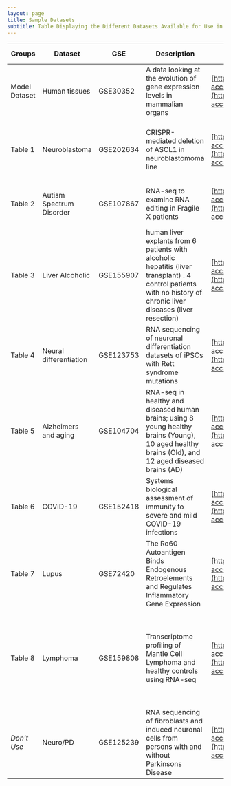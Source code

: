 ```yaml
---
layout: page
title: Sample Datasets
subtitle: Table Displaying the Different Datasets Available for Use in the Practical
---
```



| Groups        | Dataset                  | GSE       | Description                                                                                                                                                       | Website GSE                                                                                                                  | Paper                                                                                                                                                     | Paper Website                                                                                                                                                                                                                                                                | Control Sample                         | Test Sample                            | SraRunTable                                                                                                                           | SRR                                                                                                                                   |
| ------------- | ------------------------ | --------- | ----------------------------------------------------------------------------------------------------------------------------------------------------------------- | ---------------------------------------------------------------------------------------------------------------------------- | --------------------------------------------------------------------------------------------------------------------------------------------------------- | ---------------------------------------------------------------------------------------------------------------------------------------------------------------------------------------------------------------------------------------------------------------------------- | -------------------------------------- | -------------------------------------- | ------------------------------------------------------------------------------------------------------------------------------------- | -------------------------------------------------------------------------------------------------------------------------------------- |
| Model Dataset | Human tissues            | GSE30352  | A data looking at the evolution of gene expression levels in mammalian organs                                                                                     | [https://www.ncbi.nlm.nih.gov/geo/query/acc.cgi?acc=GSE30352](https://www.ncbi.nlm.nih.gov/geo/query/acc.cgi?acc=GSE30352)   | The evolution of gene expression levels in mammalian organs                                                                                               | [https://www.nature.com/articles/nature10532](https://www.nature.com/articles/nature10532)                                                                                                                                                                                   | Cerebellum                             | Heart                                  | <a href="https://raw.githubusercontent.com/theheking/babs-rna-seq/gh-pages/metadatafiles/SraRunTable_GSE30352.txt">Download File</a>  | <a href="https://raw.githubusercontent.com/theheking/babs-rna-seq/gh-pages/metadatafiles/SRR_Acc_List_GSE30352.txt">Download File</a>  |
| Table 1       | Neuroblastoma            | GSE202634 | CRISPR-mediated deletion of ASCL1 in neuroblastomoma line                                                                                                         | [https://www.ncbi.nlm.nih.gov/geo/query/acc.cgi?acc=GSE202634](https://www.ncbi.nlm.nih.gov/geo/query/acc.cgi?acc=GSE202634) | The proneural transcription factor ASCL1 regulates cell proliferation and primes for differentiation in neuroblastoma                                     | [https://www.frontiersin.org/articles/10.3389/fcell.2022.942579/full](https://www.frontiersin.org/articles/10.3389/fcell.2022.942579/full)                                                                                                                                   | IMR32 Parental                         | IMR32_ASCL1 KO1                        | <a href="https://raw.githubusercontent.com/theheking/babs-rna-seq/gh-pages/metadatafiles/SraRunTable_GSE202634.txt">Download File</a> | <a href="https://raw.githubusercontent.com/theheking/babs-rna-seq/gh-pages/metadatafiles/SRR_Acc_List_GSE202634.txt">Download File</a> |
| Table 2       | Autism Spectrum Disorder | GSE107867 | RNA-seq to examine RNA editing in Fragile X patients                                                                                                              | [https://www.ncbi.nlm.nih.gov/geo/query/acc.cgi?acc=GSE107867](https://www.ncbi.nlm.nih.gov/geo/query/acc.cgi?acc=GSE107867) | Widespread RNA editing dysregulation in brains from autistic individuals                                                                                  | [https://www.nature.com/articles/s41593-018-0287-x](https://www.nature.com/articles/s41593-018-0287-x)                                                                                                                                                                       | Fragile-X                              | Carrier                                | <a href="https://raw.githubusercontent.com/theheking/babs-rna-seq/gh-pages/metadatafiles/SraRunTable_GSE107867.txt">Download File</a> | <a href="https://raw.githubusercontent.com/theheking/babs-rna-seq/gh-pages/metadatafiles/SRR_Acc_List_GSE107867.txt">Download File</a> | 
| Table 3       | Liver Alcoholic          | GSE155907 | human liver explants from 6 patients with alcoholic hepatitis (liver transplant) . 4 control patients with no history of chronic liver diseases (liver resection) | [https://www.ncbi.nlm.nih.gov/geo/query/acc.cgi?acc=GSE155907](https://www.ncbi.nlm.nih.gov/geo/query/acc.cgi?acc=GSE155907) | Super enhancer regulation of cytokine-induced chemokine production in alcoholic hepatitis                                                                 | [https://www.nature.com/articles/s41467-021-24843-w](https://www.nature.com/articles/s41467-021-24843-w)                                                                                                                                                                     | Liver AH                               | Liver no chronic liver disease         | <a href="https://raw.githubusercontent.com/theheking/babs-rna-seq/gh-pages/metadatafiles/SraRunTable_GSE155907.txt">Download File</a> | <a href="https://raw.githubusercontent.com/theheking/babs-rna-seq/gh-pages/metadatafiles/SRR_Acc_List_GSE155907.txt">Download File</a> |
| Table 4       | Neural differentiation   | GSE123753 | RNA sequencing of neuronal differentiation datasets of iPSCs with Rett syndrome mutations                                                                         | [https://www.ncbi.nlm.nih.gov/geo/query/acc.cgi?acc=GSE123753](https://www.ncbi.nlm.nih.gov/geo/query/acc.cgi?acc=GSE123753) | Shifts in Ribosome Engagement Impact Key Gene Sets in Neurodevelopment and Ubiquitination in Rett Syndrome                                                | [https://www.cell.com/cell-reports/fulltext/S2211-1247(20)30288-6](https://www.cell.com/cell-reports/fulltext/S2211-1247(20)30288-6)                                                                                                                                         | Neural progenitor cells            | Cortical neurons | <a href="https://raw.githubusercontent.com/theheking/babs-rna-seq/gh-pages/metadatafiles/SraRunTable_GSE123753.txt">Download File</a> | <a href="https://raw.githubusercontent.com/theheking/babs-rna-seq/gh-pages/metadatafiles/SRR_Acc_List_GSE123753.txt">Download File</a>  NB. no SRR8314932chr1_chr3 |
| Table 5       | Alzheimers and aging     | GSE104704 | RNA-seq in healthy and diseased human brains; using 8 young healthy brains (Young), 10 aged healthy brains (Old), and 12 aged diseased brains (AD)                | [https://www.ncbi.nlm.nih.gov/geo/query/acc.cgi?acc=GSE104704](https://www.ncbi.nlm.nih.gov/geo/query/acc.cgi?acc=GSE104704) | Dysregulation of the epigenetic landscape of normal aging in Alzheimer’s disease                                                                          | [https://www.nature.com/articles/s41593-018-0101-9](https://www.nature.com/articles/s41593-018-0101-9)                                                                                                                                                                       | Young healthy brain  tissue            | Alzheimers brain tissue                | <a href="https://raw.githubusercontent.com/theheking/babs-rna-seq/gh-pages/metadatafiles/SraRunTable_GSE104704.txt">Download File</a> | <a href="https://raw.githubusercontent.com/theheking/babs-rna-seq/gh-pages/metadatafiles/SRR_Acc_List_GSE104704.txt">Download File</a> |
| Table 6       | COVID-19                 | GSE152418 | Systems biological assessment of immunity to severe and mild COVID-19 infections                                                                                  | [https://www.ncbi.nlm.nih.gov/geo/query/acc.cgi?acc=GSE152418](https://www.ncbi.nlm.nih.gov/geo/query/acc.cgi?acc=GSE152418) | Systems biological assessment of immunity to mild versus severe COVID-19 infection in humans                                                              | [https://www.science.org/doi/full/10.1126/science.abc6261?rfr_dat=cr_pub++0pubmed&url_ver=Z39.88-2003&rfr_id=ori%3Arid%3Acrossref.org](https://www.science.org/doi/full/10.1126/science.abc6261?rfr_dat=cr_pub++0pubmed&url_ver=Z39.88-2003&rfr_id=ori%3Arid%3Acrossref.org) | S061_257                               | S145_nCOV001_C                         | <a href="https://raw.githubusercontent.com/theheking/babs-rna-seq/gh-pages/metadatafiles/SraRunTable_GSE152418.txt">Download File</a> | <a href="https://raw.githubusercontent.com/theheking/babs-rna-seq/gh-pages/metadatafiles/SRR_Acc_List_GSE152418.txt">Download File</a> |
| Table 7       | Lupus                    | GSE72420  | The Ro60 Autoantigen Binds Endogenous Retroelements and Regulates Inflammatory Gene Expression                                                                    | [https://www.ncbi.nlm.nih.gov/geo/query/acc.cgi?acc=GSE72420](https://www.ncbi.nlm.nih.gov/geo/query/acc.cgi?acc=GSE72420)   | The Ro60 autoantigen binds endogenous retroelements and regulates inflammatory gene expression                                                            | [https://www.science.org/doi/10.1126/science.aac7442?url_ver=Z39.88-2003&rfr_id=ori:rid:crossref.org&rfr_dat=cr_pub%20%200pubmed](https://www.science.org/doi/10.1126/science.aac7442?url_ver=Z39.88-2003&rfr_id=ori:rid:crossref.org&rfr_dat=cr_pub%20%200pubmed)    [Background Reading](https://www.sciencedirect.com/science/article/pii/S0952791504001591)       | PBMC                                   | PBMC + IFNa                            | <a href="https://raw.githubusercontent.com/theheking/babs-rna-seq/gh-pages/metadatafiles/SraRunTable_GSE72420.txt">Download File</a>  | <a href="https://raw.githubusercontent.com/theheking/babs-rna-seq/gh-pages/metadatafiles/SRR_Acc_List_GSE72420.txt">Download File</a>  |
| Table 8       | Lymphoma                 | GSE159808 | Transcriptome profiling of Mantle Cell Lymphoma and healthy controls using RNA-seq                                                                                | [https://www.ncbi.nlm.nih.gov/geo/query/acc.cgi?acc=GSE159808](https://www.ncbi.nlm.nih.gov/geo/query/acc.cgi?acc=GSE159808) | Expression patterns and prognostic potential of circular RNAs in mantle cell lymphoma: a study of younger patients from the MCL2 and MCL3 clinical trials | [https://www.nature.com/articles/s41375-021-01311-4](https://www.nature.com/articles/s41375-021-01311-4)                                                                                                                                                                     | Healthy-Reactve-LN1                    | MCL-1                                  | <a href="https://raw.githubusercontent.com/theheking/babs-rna-seq/gh-pages/metadatafiles/SraRunTable_GSE159808.txt">Download File</a> | <a href="https://raw.githubusercontent.com/theheking/babs-rna-seq/gh-pages/metadatafiles/SRR_Acc_List_GSE159808.txt">Download File</a> |
| *Don't Use*       | Neuro/PD                 | GSE125239 | RNA sequencing of fibroblasts and induced neuronal cells from persons with and without Parkinsons Disease                                                         | [https://www.ncbi.nlm.nih.gov/geo/query/acc.cgi?acc=GSE125239](https://www.ncbi.nlm.nih.gov/geo/query/acc.cgi?acc=GSE125239) | Autophagy impairments in directly reprogrammed neurons in patients with idiopathic Parkinson’s disease                                                    | [https://pubmed.ncbi.nlm.nih.gov/36150382/](https://pubmed.ncbi.nlm.nih.gov/36150382/)                                                                                                                                                                                       | iN or fibroblast of persons without PD | iN or fibroblast of persons with PD    | <a href="https://raw.githubusercontent.com/theheking/babs-rna-seq/gh-pages/metadatafiles/SraRunTable_GSE125239.txt">Download File</a> | <a href="https://raw.githubusercontent.com/theheking/babs-rna-seq/gh-pages/metadatafiles/SRR_Acc_List_GSE125239.txt">Download File</a> |
















